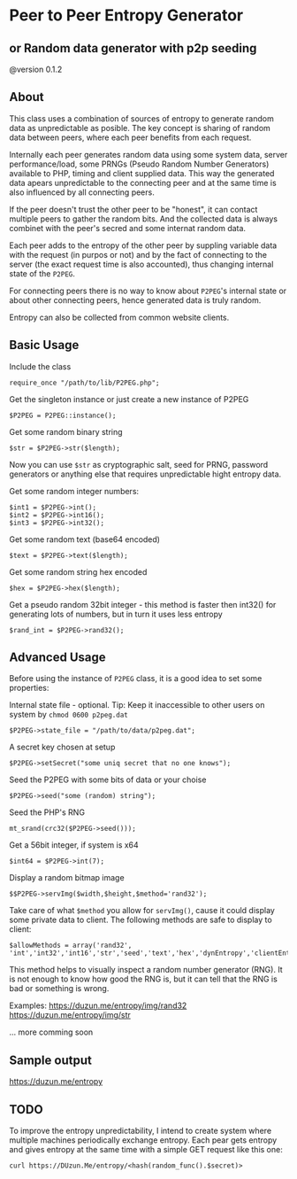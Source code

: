 
# Peer to Peer Entropy Generator
## or Random data generator with p2p seeding
@version 0.1.2

## About

This class uses a combination of sources of entropy to generate random data as unpredictable as posible. 
The key concept is sharing of random data between peers, where each peer benefits from each request.

Internally each peer generates random data using some system data, server performance/load, some PRNGs (Pseudo Random Number Generators) available to PHP, timing and client supplied data. This way the generated data apears unpredictable to the connecting peer and at the same time is also influenced by all connecting peers.

If the peer doesn't trust the other peer to be "honest", it can contact multiple peers to gather the random bits. And the collected data is always combinet with the peer's secred and some internat random data.

Each peer adds to the entropy of the other peer by suppling variable data with the request (in purpos or not) and by the fact of connecting to the server (the exact request time is also accounted), thus changing internal state of the `P2PEG`.

For connecting peers there is no way to know about `P2PEG`'s internal state or about other connecting peers, hence generated data is truly random.

Entropy can also be collected from common website clients.

## Basic Usage

Include the class

    require_once "/path/to/lib/P2PEG.php";
    
Get the singleton instance or just create a new instance of P2PEG

    $P2PEG = P2PEG::instance();
    
Get some random binary string

    $str = $P2PEG->str($length);

Now you can use `$str` as cryptographic salt, seed for PRNG, password generators or anything else that requires unpredictable hight entropy data.
    
Get some random integer numbers:

    $int1 = $P2PEG->int();
    $int2 = $P2PEG->int16();
    $int3 = $P2PEG->int32();
    
Get some random text (base64 encoded)

    $text = $P2PEG->text($length);
    
Get some random string hex encoded

    $hex = $P2PEG->hex($length);

Get a pseudo random 32bit integer - this method is faster then int32() for generating lots of numbers, but in turn it uses less entropy

    $rand_int = $P2PEG->rand32();

## Advanced Usage

Before using the instance of `P2PEG` class, it is a good idea to set some properties:

Internal state file - optional. Tip: Keep it inaccessible to other users on system by `chmod 0600 p2peg.dat`

    $P2PEG->state_file = "/path/to/data/p2peg.dat";
    
A secret key chosen at setup

    $P2PEG->setSecret("some uniq secret that no one knows");

Seed the P2PEG with some bits of data or your choise

    $P2PEG->seed("some (random) string");
    
Seed the PHP's RNG

    mt_srand(crc32($P2PEG->seed()));
    
Get a 56bit integer, if system is x64

    $int64 = $P2PEG->int(7);

Display a random bitmap image

    $$P2PEG->servImg($width,$height,$method='rand32');
    
Take care of what `$method` you allow for `servImg()`, cause it could display some private data to client.
The following methods are safe to display to client:

    $allowMethods = array('rand32', 'int','int32','int16','str','seed','text','hex','dynEntropy','clientEntropy');

This method helps to visually inspect a random number generator (RNG). It is not enough to know how good the RNG is, but it can tell that the RNG is bad or something is wrong.

Examples: https://duzun.me/entropy/img/rand32 https://duzun.me/entropy/img/str


 ... more comming soon
    

## Sample output

https://duzun.me/entropy


## TODO

To improve the entropy unpredictability, I intend to create system where multiple machines periodically exchange entropy. 
Each pear gets entropy and gives entropy at the same time with a simple GET request like this one:

    curl https://DUzun.Me/entropy/<hash(random_func().$secret)>



